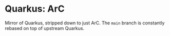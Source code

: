 # Quarkus: ArC

Mirror of Quarkus, stripped down to just ArC.
The `main` branch is constantly rebased on top of upstream Quarkus.

